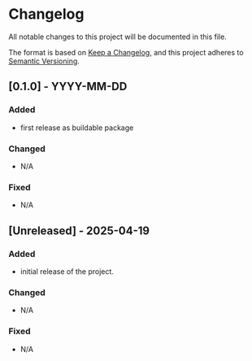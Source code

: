 # Changelog

All notable changes to this project will be documented in this file.

The format is based on [Keep a Changelog](https://keepachangelog.com/en/1.0.0/), and this project adheres to [Semantic Versioning](https://semver.org/spec/v2.0.0.html).


## [0.1.0] - YYYY-MM-DD

### Added
- first release as buildable package

### Changed
- N/A

### Fixed
- N/A

## [Unreleased] - 2025-04-19

### Added
- initial release of the project.

### Changed
- N/A

### Fixed
- N/A